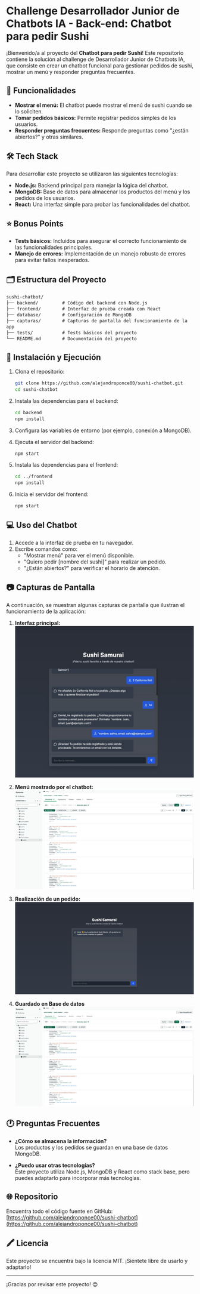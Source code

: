 # Challenge Desarrollador Junior de Chatbots IA - Back-end: Chatbot para pedir Sushi  

¡Bienvenido/a al proyecto del **Chatbot para pedir Sushi**! Este repositorio contiene la solución al challenge de Desarrollador Junior de Chatbots IA, que consiste en crear un chatbot funcional para gestionar pedidos de sushi, mostrar un menú y responder preguntas frecuentes.  

## 🚀 Funcionalidades  

- **Mostrar el menú:** El chatbot puede mostrar el menú de sushi cuando se lo soliciten.  
- **Tomar pedidos básicos:** Permite registrar pedidos simples de los usuarios.  
- **Responder preguntas frecuentes:** Responde preguntas como "¿están abiertos?" y otras similares.  

## 🛠️ Tech Stack  

Para desarrollar este proyecto se utilizaron las siguientes tecnologías:  

- **Node.js:** Backend principal para manejar la lógica del chatbot.  
- **MongoDB:** Base de datos para almacenar los productos del menú y los pedidos de los usuarios.  
- **React:** Una interfaz simple para probar las funcionalidades del chatbot.  

## ⭐ Bonus Points  

- **Tests básicos:** Incluidos para asegurar el correcto funcionamiento de las funcionalidades principales.  
- **Manejo de errores:** Implementación de un manejo robusto de errores para evitar fallos inesperados.  

## 🗂 Estructura del Proyecto  

```
sushi-chatbot/
├── backend/         # Código del backend con Node.js
├── frontend/        # Interfaz de prueba creada con React
├── database/        # Configuración de MongoDB
├── capturas/        # Capturas de pantalla del funcionamiento de la app
├── tests/           # Tests básicos del proyecto
└── README.md        # Documentación del proyecto
```  

## 🚧 Instalación y Ejecución  

1. Clona el repositorio:  
   ```bash
   git clone https://github.com/alejandroponce00/sushi-chatbot.git
   cd sushi-chatbot
   ```  

2. Instala las dependencias para el backend:  
   ```bash
   cd backend
   npm install
   ```  

3. Configura las variables de entorno (por ejemplo, conexión a MongoDB).  

4. Ejecuta el servidor del backend:  
   ```bash
   npm start
   ```  

5. Instala las dependencias para el frontend:  
   ```bash
   cd ../frontend
   npm install
   ```  

6. Inicia el servidor del frontend:  
   ```bash
   npm start
   ```  

## 💻 Uso del Chatbot  

1. Accede a la interfaz de prueba en tu navegador.  
2. Escribe comandos como:  
   - "Mostrar menú" para ver el menú disponible.  
   - "Quiero pedir [nombre del sushi]" para realizar un pedido.  
   - "¿Están abiertos?" para verificar el horario de atención.  

## 📷 Capturas de Pantalla  

A continuación, se muestran algunas capturas de pantalla que ilustran el funcionamiento de la aplicación:  

1. **Interfaz principal:**  
   ![Interfaz principal](./capturas/3.jpg)  

2. **Menú mostrado por el chatbot:**  
   ![Menú del chatbot](./capturas/4.jpg)  

3. **Realización de un pedido:**  
   ![Pedido de sushi](./capturas/1.jpg)  

4. **Guardado en Base de datos**  
   ![Respuesta a preguntas frecuentes](./capturas/4.jpg)  

## 🕐 Preguntas Frecuentes  

- **¿Cómo se almacena la información?**  
  Los productos y los pedidos se guardan en una base de datos MongoDB.  

- **¿Puedo usar otras tecnologías?**  
  Este proyecto utiliza Node.js, MongoDB y React como stack base, pero puedes adaptarlo para incorporar más tecnologías.  

## 🌐 Repositorio  

Encuentra todo el código fuente en GitHub:  
[https://github.com/alejandroponce00/sushi-chatbot](https://github.com/alejandroponce00/sushi-chatbot)  

## 🖍️ Licencia  

Este proyecto se encuentra bajo la licencia MIT. ¡Siéntete libre de usarlo y adaptarlo!  

---  

¡Gracias por revisar este proyecto! 😊
